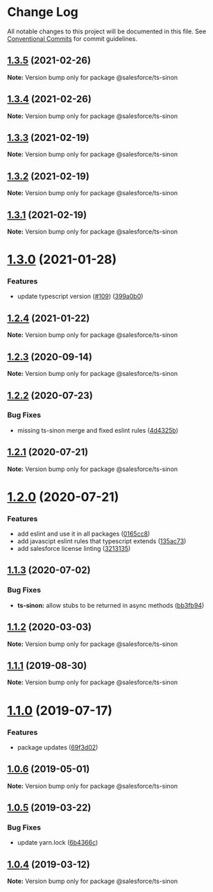 # Change Log

All notable changes to this project will be documented in this file.
See [Conventional Commits](https://conventionalcommits.org) for commit guidelines.

## [1.3.5](https://github.com/forcedotcom/sfdx-dev-packages/compare/@salesforce/ts-sinon@1.3.4...@salesforce/ts-sinon@1.3.5) (2021-02-26)

**Note:** Version bump only for package @salesforce/ts-sinon





## [1.3.4](https://github.com/forcedotcom/sfdx-dev-packages/compare/@salesforce/ts-sinon@1.3.3...@salesforce/ts-sinon@1.3.4) (2021-02-26)

**Note:** Version bump only for package @salesforce/ts-sinon





## [1.3.3](https://github.com/forcedotcom/sfdx-dev-packages/compare/@salesforce/ts-sinon@1.3.2...@salesforce/ts-sinon@1.3.3) (2021-02-19)

**Note:** Version bump only for package @salesforce/ts-sinon





## [1.3.2](https://github.com/forcedotcom/sfdx-dev-packages/compare/@salesforce/ts-sinon@1.3.1...@salesforce/ts-sinon@1.3.2) (2021-02-19)

**Note:** Version bump only for package @salesforce/ts-sinon





## [1.3.1](https://github.com/forcedotcom/sfdx-dev-packages/compare/@salesforce/ts-sinon@1.3.0...@salesforce/ts-sinon@1.3.1) (2021-02-19)

**Note:** Version bump only for package @salesforce/ts-sinon





# [1.3.0](https://github.com/forcedotcom/sfdx-dev-packages/compare/@salesforce/ts-sinon@1.2.4...@salesforce/ts-sinon@1.3.0) (2021-01-28)


### Features

* update typescript version ([#109](https://github.com/forcedotcom/sfdx-dev-packages/issues/109)) ([399a0b0](https://github.com/forcedotcom/sfdx-dev-packages/commit/399a0b03aa831f25511bb3391702c10dc5c4a488))





## [1.2.4](https://github.com/forcedotcom/sfdx-dev-packages/compare/@salesforce/ts-sinon@1.2.3...@salesforce/ts-sinon@1.2.4) (2021-01-22)

**Note:** Version bump only for package @salesforce/ts-sinon





## [1.2.3](https://github.com/forcedotcom/sfdx-dev-packages/compare/@salesforce/ts-sinon@1.2.2...@salesforce/ts-sinon@1.2.3) (2020-09-14)

**Note:** Version bump only for package @salesforce/ts-sinon





## [1.2.2](https://github.com/forcedotcom/sfdx-dev-packages/compare/@salesforce/ts-sinon@1.2.1...@salesforce/ts-sinon@1.2.2) (2020-07-23)


### Bug Fixes

* missing ts-sinon merge and fixed eslint rules ([4d4325b](https://github.com/forcedotcom/sfdx-dev-packages/commit/4d4325b306e579e3ae9f3492b58a66f8eb8a4e56))





## [1.2.1](https://github.com/forcedotcom/sfdx-dev-packages/compare/@salesforce/ts-sinon@1.2.0...@salesforce/ts-sinon@1.2.1) (2020-07-21)

**Note:** Version bump only for package @salesforce/ts-sinon





# [1.2.0](https://github.com/forcedotcom/sfdx-dev-packages/compare/@salesforce/ts-sinon@1.1.3...@salesforce/ts-sinon@1.2.0) (2020-07-21)


### Features

* add eslint and use it in all packages ([0165cc8](https://github.com/forcedotcom/sfdx-dev-packages/commit/0165cc8853079c7f987dddfb60ced3efb00deea0))
* add javascipt eslint rules that typescript extends ([135ac73](https://github.com/forcedotcom/sfdx-dev-packages/commit/135ac73b8c513d8950ac69373349361d9f600a8c))
* add salesforce license linting ([3213135](https://github.com/forcedotcom/sfdx-dev-packages/commit/3213135f34956335ef2c123ec680c2de2bc7f10f))





## [1.1.3](https://github.com/forcedotcom/sfdx-dev-packages/compare/@salesforce/ts-sinon@1.1.2...@salesforce/ts-sinon@1.1.3) (2020-07-02)


### Bug Fixes

* **ts-sinon:** allow stubs to be returned in async methods ([bb3fb94](https://github.com/forcedotcom/sfdx-dev-packages/commit/bb3fb94))





## [1.1.2](https://github.com/forcedotcom/sfdx-dev-packages/compare/@salesforce/ts-sinon@1.1.1...@salesforce/ts-sinon@1.1.2) (2020-03-03)

**Note:** Version bump only for package @salesforce/ts-sinon





## [1.1.1](https://github.com/forcedotcom/sfdx-dev-packages/compare/@salesforce/ts-sinon@1.1.0...@salesforce/ts-sinon@1.1.1) (2019-08-30)

**Note:** Version bump only for package @salesforce/ts-sinon





# [1.1.0](https://github.com/forcedotcom/sfdx-dev-packages/compare/@salesforce/ts-sinon@1.0.6...@salesforce/ts-sinon@1.1.0) (2019-07-17)


### Features

* package updates ([69f3d02](https://github.com/forcedotcom/sfdx-dev-packages/commit/69f3d02))





## [1.0.6](https://github.com/forcedotcom/sfdx-dev-packages/compare/@salesforce/ts-sinon@1.0.5...@salesforce/ts-sinon@1.0.6) (2019-05-01)

**Note:** Version bump only for package @salesforce/ts-sinon





## [1.0.5](https://github.com/forcedotcom/sfdx-dev-packages/compare/@salesforce/ts-sinon@1.0.4...@salesforce/ts-sinon@1.0.5) (2019-03-22)


### Bug Fixes

* update yarn.lock ([6b4366c](https://github.com/forcedotcom/sfdx-dev-packages/commit/6b4366c))





## [1.0.4](https://github.com/forcedotcom/sfdx-dev-packages/compare/@salesforce/ts-sinon@1.0.3...@salesforce/ts-sinon@1.0.4) (2019-03-12)

**Note:** Version bump only for package @salesforce/ts-sinon
